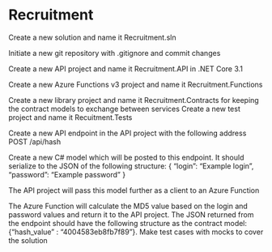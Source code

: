 # Recruitment

Create a new solution and name it Recruitment.sln

Initiate a new git repository with .gitignore and commit changes

Create a new API project and name it Recruitment.API in .NET Core 3.1

Create a new Azure Functions v3 project and name it Recruitment.Functions

Create a new library project and name it Recruitment.Contracts for keeping the contract models to exchange between services Create a new test project and name it Recuitment.Tests

Create a new API endpoint in the API project with the following address POST /api/hash

Create a new C# model which will be posted to this endpoint. It should serialize to the JSON of the following structure: { “login”: “Example login”, “password”: “Example password” }

The API project will pass this model further as a client to an Azure Function

The Azure Function will calculate the MD5 value based on the login and password values and return it to the API project. The JSON returned from the endpoint should have the following structure as the contract model: {“hash_value” : “4004583eb8fb7f89”}. Make test cases with mocks to cover the solution
